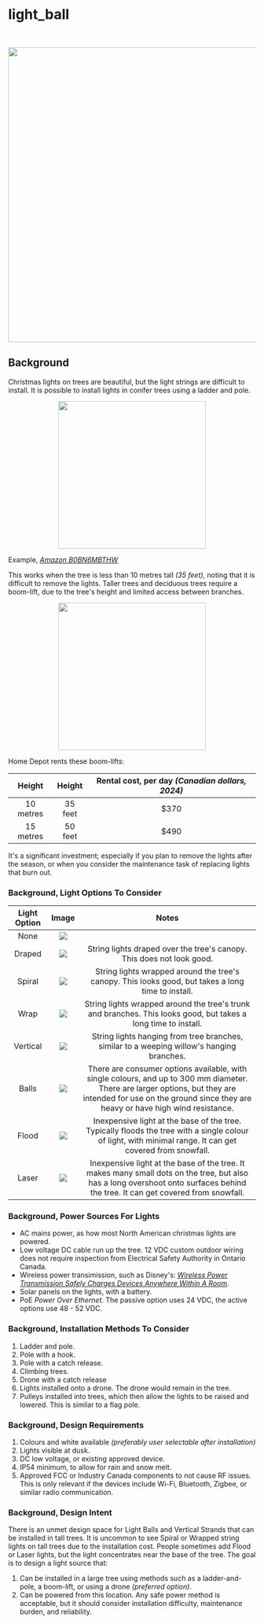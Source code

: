 # light_ball

<br/>

<p align="center"><img src="/readme_assets/banner_v1.jpg" width="600"/></p>


## Background

Christmas lights on trees are beautiful, but the light strings are difficult to install.
It is possible to install lights in conifer trees using a ladder and pole.

<p align="center"><img src="/readme_assets/amazon_B0BN6MBTHW.jpg" width="300"/></p>

Example, _[Amazon B0BN6MBTHW](https://www.amazon.ca/Telescopic-Telescoping-Installation-Birdfeeders-Lightweight/dp/B0BN6MBTHW)_

This works when the tree is less than 10 metres tall _(35 feet)_, noting that it is difficult to remove the lights. 
Taller trees and deciduous trees require a boom-lift, due to the tree's height and limited access between branches.

<p align="center"><img src="/readme_assets/boom_lift.png" width="300"/></p>

Home Depot rents these boom-lifts:

| Height    | Height  | Rental cost, per day _(Canadian dollars, 2024)_ |
| :-------: | :-----: | :---------------------------------------------: |
| 10 metres | 35 feet | $370                                            |
| 15 metres | 50 feet | $490                                            |

It's a significant investment; especially if you plan to remove the lights after the season, or when you consider the maintenance task of replacing lights that burn out.


### Background, Light Options To Consider

| Light Option | Image                                        | Notes |
| :----------: | :------------------------------------------: | :---: |
| None         | ![](/readme_assets/tree_plain.png)           |       |
| Draped       | ![](/readme_assets/tree_lights_draped.png)   | String lights draped over the tree's canopy. This does not look good. |
| Spiral       | ![](/readme_assets/tree_lights_spiral.png)   | String lights wrapped around the tree's canopy. This looks good, but takes a long time to install. |
| Wrap         | ![](/readme_assets/tree_lights_wrap_v2.png)  | String lights wrapped around the tree's trunk and branches. This looks good, but takes a long time to install. |
| Vertical     | ![](/readme_assets/tree_lights_vertical.png) | String lights hanging from tree branches, similar to a weeping willow's hanging branches. |
| Balls        | ![](/readme_assets/tree_lights_balls.png)    | There are consumer options available, with single colours, and up to 300 mm diameter. There are larger options, but they are intended for use on the ground since they are heavy or have high wind resistance. |
| Flood        | ![](/readme_assets/tree_lights_flood.png)    | Inexpensive light at the base of the tree. Typically floods the tree with a single colour of light, with minimal range. It can get covered from snowfall. |
| Laser        | ![](/readme_assets/tree_lights_laser.png)    | Inexpensive light at the base of the tree. It makes many small dots on the tree, but also has a long overshoot onto surfaces behind the tree. It can get covered from snowfall. |


### Background, Power Sources For Lights

* AC mains power, as how most North American christmas lights are powered.
* Low voltage DC cable run up the tree. 12 VDC custom outdoor wiring does not require inspection from Electrical Safety Authority in Ontario Canada. 
* Wireless power transimission, such as Disney's: _[Wireless Power Transmission Safely Charges Devices Anywhere Within A Room](https://la.disneyresearch.com/innovations/wireless-power-room/)_.
* Solar panels on the lights, with a battery.
* PoE _Power Over Ethernet_. The passive option uses 24 VDC, the active options use 48 - 52 VDC.


### Background, Installation Methods To Consider

1. Ladder and pole.
2. Pole with a hook.
3. Pole with a catch release.
4. Climbing trees.
5. Drone with a catch release
6. Lights installed onto a drone. The drone would remain in the tree.
7. Pulleys installed into trees, which then allow the lights to be raised and lowered. This is similar to a flag pole.


### Background, Design Requirements

1. Colours and white available _(preferably user selectable after installation)_
2. Lights visible at dusk.
3. DC low voltage, or existing approved device.
4. IP54 minimum, to allow for rain and snow melt.
5. Approved FCC or Industry Canada components to not cause RF issues. This is only relevant if the devices include Wi-Fi, Bluetooth, Zigbee, or similar radio communication.


### Background, Design Intent

There is an unmet design space for Light Balls and Vertical Strands that can be installed in tall trees.
It is uncommon to see Spiral or Wrapped string lights on tall trees due to the installation cost.
People sometimes add Flood or Laser lights, but the light concentrates near the base of the tree.
The goal is to design a light source that:

1. Can be installed in a large tree using methods such as a ladder-and-pole, a boom-lift, or using a drone _(preferred option)_. 
2. Can be powered from this location. Any safe power method is acceptable, but it should consider installation difficulty, maintenance burden, and reliability.


